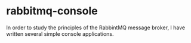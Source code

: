 # rabbitmq-console
In order to study the principles of the RabbintMQ message broker, I have written several simple console applications.
